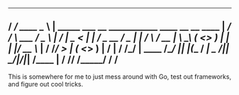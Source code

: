   ________         __________ __                                                        ___
 /  _____/  ____   \______   \  | _____  ___ __    ___________  ____  __ __  ____    __| _/
/   \  ___ /  _ \   |     ___/  | \__  \<   |  |  / ___\_  __ \/  _ \|  |  \/    \  / __ | 
\    \_\  (  <_> )  |    |   |  |__/ __ \\___  | / /_/  >  | \(  <_> )  |  /   |  \/ /_/ | 
 \______  /\____/   |____|   |____(____  / ____| \___  /|__|   \____/|____/|___|  /\____ | 
        \/                             \/\/     /_____/                         \/      \/
--------------------------------------------------------------------------------------------
This is somewhere for me to just mess around with Go, 
test out frameworks, and figure out cool tricks.